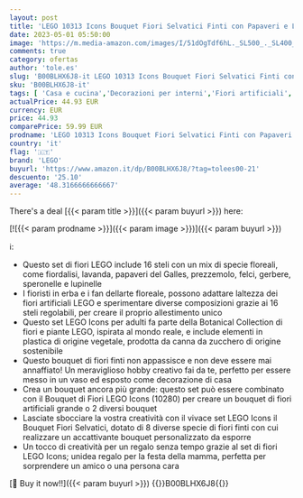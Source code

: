 ```yaml
---
layout: post
title: 'LEGO 10313 Icons Bouquet Fiori Selvatici Finti con Papaveri e Lavanda Artificiali  Hobby Creativo per Adulti  Botanical Collection  Idea Regalo Festa della Mamma'
date: 2023-05-01 05:50:00
image: 'https://m.media-amazon.com/images/I/51dOgTdf6hL._SL500_._SL400_.jpg'
comments: true
category: ofertas
author: 'tole.es'
slug: 'B00BLHX6J8-it LEGO 10313 Icons Bouquet Fiori Selvatici Finti con...'
sku: 'B00BLHX6J8-it'
tags: [ 'Casa e cucina','Decorazioni per interni','Fiori artificiali','Piante e fiori artificiali','lego','🇮🇹', ]
actualPrice: 44.93 EUR
currency: EUR
price: 44.93
comparePrice: 59.99 EUR
prodname: 'LEGO 10313 Icons Bouquet Fiori Selvatici Finti con Papaveri e Lavanda Artificiali  Hobby Creativo per Adulti  Botanical Collection  Idea Regalo Festa della Mamma'
country: 'it'
flag: '🇮🇹'
brand: 'LEGO'
buyurl: 'https://www.amazon.it/dp/B00BLHX6J8/?tag=tolees00-21'
descuento: '25.10'
average: '48.3166666666667'
---
```


There's a deal [{{< param title >}}]({{< param buyurl >}})  here:

[![{{< param prodname >}}]({{< param image >}})]({{< param buyurl >}})

ℹ️:

- Questo set di fiori LEGO include 16 steli con un mix di specie floreali, come fiordalisi, lavanda, papaveri del Galles, prezzemolo, felci, gerbere, speronelle e lupinelle
- I fioristi in erba e i fan dellarte floreale, possono adattare laltezza dei fiori artificiali LEGO e sperimentare diverse composizioni grazie ai 16 steli regolabili, per creare il proprio allestimento unico
- Questo set LEGO Icons per adulti fa parte della Botanical Collection di fiori e piante LEGO, ispirata al mondo reale, e include elementi in plastica di origine vegetale, prodotta da canna da zucchero di origine sostenibile
- Questo bouquet di fiori finti non appassisce e non deve essere mai annaffiato! Un meraviglioso hobby creativo fai da te, perfetto per essere messo in un vaso ed esposto come decorazione di casa
- Crea un bouquet ancora più grande: questo set può essere combinato con il Bouquet di Fiori LEGO Icons (10280) per creare un bouquet di fiori artificiali grande o 2 diversi bouquet
- Lasciate sbocciare la vostra creatività con il vivace set LEGO Icons il Bouquet Fiori Selvatici, dotato di 8 diverse specie di fiori finti con cui realizzare un accattivante bouquet personalizzato da esporre
- Un tocco di creatività per un regalo senza tempo grazie al set di fiori LEGO Icons; unidea regalo per la festa della mamma, perfetta per sorprendere un amico o una persona cara

[🛒 Buy it now!!]({{< param buyurl >}})
{{<world>}}B00BLHX6J8{{</world>}}
